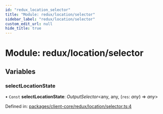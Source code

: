 ```yaml
---
id: "redux_location_selector"
title: "Module: redux/location/selector"
sidebar_label: "redux/location/selector"
custom_edit_url: null
hide_title: true
---
```


# Module: redux/location/selector

## Variables

### selectLocationState

• `Const` **selectLocationState**: *OutputSelector*<any, any, (`res`: *any*) => *any*\>

Defined in: [packages/client-core/redux/location/selector.ts:4](https://github.com/xr3ngine/xr3ngine/blob/56376a778/packages/client-core/redux/location/selector.ts#L4)
